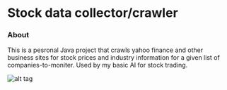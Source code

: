 # Stock data collector/crawler

### About
This is a pesronal Java project that crawls yahoo finance and other business sites for stock prices and industry information for a given list of companies-to-moniter. Used by my basic AI for stock trading.

![alt tag](http://i.imgur.com/a9xqDaq.jpg)
